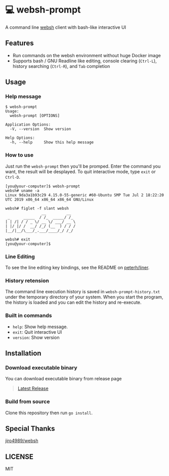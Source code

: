 # 💻 websh-prompt

A command line [websh](https://github.com/jiro4989/websh) client with bash-like interactive UI

## Features

- Run commands on the websh environment without huge Docker image
- Supports bash / GNU Readline like editing, console clearing (`Ctrl-L`), history searching (`Ctrl-R`), and `Tab` completion

## Usage

### Help message

```
$ websh-prompt
Usage:
  websh-prompt [OPTIONS]

Application Options:
  -V, --version  Show version

Help Options:
  -h, --help     Show this help message
```

### How to use

Just run the `websh-prompt` then you'll be promped. Enter the command you want, the result will be desplayed.
To quit interactive mode, type `exit` or `Ctrl-D`.

```
[you@your-computer]$ websh-prompt
websh# uname -a
Linux 9da3a1b93c29 4.15.0-55-generic #60-Ubuntu SMP Tue Jul 2 18:22:20 UTC 2019 x86_64 x86_64 x86_64 GNU/Linux

websh# figlet -f slant websh
                __         __  
 _      _____  / /_  _____/ /_ 
| | /| / / _ \/ __ \/ ___/ __ \
| |/ |/ /  __/ /_/ (__  ) / / /
|__/|__/\___/_.___/____/_/ /_/ 
                               
websh# exit
[you@your-computer]$ 
```

### Line Editing

To see the line editing key bindings, see the README on [peterh/liner](https://github.com/peterh/liner#readme).

### History retension

The command line execution history is saved in `websh-prompt-history.txt` under the temporary directory of your system. When you start the program, the history is loaded and you can edit the history and re-execute.

### Built in commands

- `help`: Show help message.
- `exit`: Quit interactive UI
- `version`: Show version

## Installation

### Download executable binary

You can download executable binary from release page

> [Latest Release](https://github.com/sheepla/websh-prompt/releases/latest)

### Build from source

Clone this repository then run `go install`.

## Special Thanks

[jiro4989/websh](https://github.com/jiro4989/websh) 

## LICENSE

MIT
